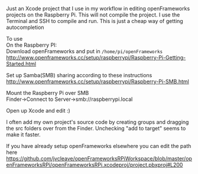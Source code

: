 Just an Xcode project that I use in my workflow in editing openFrameworks projects on the Raspberry Pi. 
This will not compile the project. I use the Terminal and SSH to compile and run. This is just a cheap way of getting autocompletion

To use   
On the Raspberry PI:   
Download openFrameworks and put in `/home/pi/openFrameworks`   
http://www.openframeworks.cc/setup/raspberrypi/Raspberry-Pi-Getting-Started.html

Set up Samba(SMB) sharing according to these instructions   
http://www.openframeworks.cc/setup/raspberrypi/Raspberry-Pi-SMB.html

Mount the Raspberry Pi over SMB   
Finder->Connect to Server->smb://raspberrypi.local

Open up Xcode and edit :)

I often add my own project's source code by creating groups and dragging the src folders over from the Finder. Unchecking "add to target" seems to make it faster.

If you have already setup openFrameworks elsewhere you can edit the path here 
https://github.com/jvcleave/openFrameworksRPiWorkspace/blob/master/openFrameworksRPi/openFrameworksRPi.xcodeproj/project.pbxproj#L200



